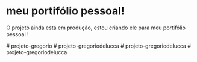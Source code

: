 <h1> meu portifólio pessoal! </h1>
<p> O projeto ainda está em produção, estou criando ele para meu portifólio pessoal !</p>
# projeto-gregorio
# projeto-gregoriodelucca
# projeto-gregoriodelucca
# projeto-gregoriodelucca

